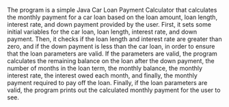 The program is a simple Java Car Loan Payment Calculator that calculates the monthly payment for a car loan based on the loan amount, loan length, interest rate, and down payment provided by the user.
First, it sets some initial variables for the car loan, loan length, interest rate, and down payment. Then, it checks if the loan length and interest rate are greater than zero, and if the down payment is less than the car loan, in order to ensure that the loan parameters are valid.
If the parameters are valid, the program calculates the remaining balance on the loan after the down payment, the number of months in the loan term, the monthly balance, the monthly interest rate, the interest owed each month, and finally, the monthly payment required to pay off the loan.
Finally, if the loan parameters are valid, the program prints out the calculated monthly payment for the user to see.
